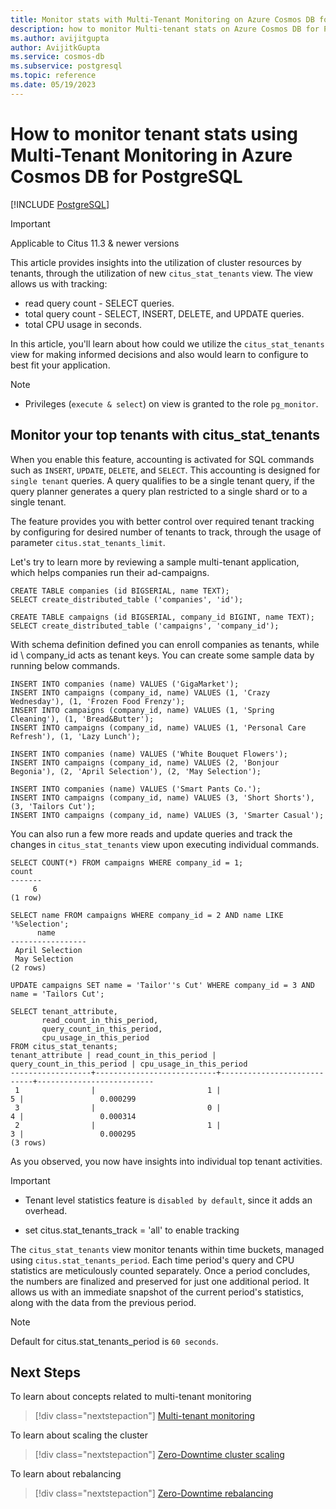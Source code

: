 ```yaml
---
title: Monitor stats with Multi-Tenant Monitoring on Azure Cosmos DB for PostgreSQL
description: how to monitor Multi-tenant stats on Azure Cosmos DB for PostgreSQL
ms.author: avijitgupta
author: AvijitkGupta
ms.service: cosmos-db
ms.subservice: postgresql
ms.topic: reference
ms.date: 05/19/2023
---
```


# How to monitor tenant stats using Multi-Tenant Monitoring in Azure Cosmos DB for PostgreSQL

[!INCLUDE [PostgreSQL](../includes/appliesto-postgresql.md)]

> [!IMPORTANT]
> Applicable to Citus 11.3 & newer versions

This article provides insights into the utilization of cluster resources by tenants, through the utilization of new `citus_stat_tenants` view. The view allows us with tracking:

* read query count - SELECT queries.
* total query count - SELECT, INSERT, DELETE, and UPDATE queries.
* total CPU usage in seconds.

In this article, you'll learn about how could we utilize the `citus_stat_tenants` view for making informed decisions and also would learn to configure to best fit your application.

> [!Note]
> * Privileges (`execute & select`) on view is granted to the role `pg_monitor`.

## Monitor your top tenants with citus_stat_tenants

When you enable this feature, accounting is activated for SQL commands such as `INSERT`, `UPDATE`, `DELETE`, and `SELECT`. This accounting is designed for `single tenant` queries. A query qualifies to be a single tenant query, if the query planner generates a query plan restricted to a single shard or to a single tenant.

The feature provides you with better control over required tenant tracking by configuring for desired number of tenants to track, through the usage of parameter `citus.stat_tenants_limit`.

Let's try to learn more by reviewing a sample multi-tenant application, which helps companies run their ad-campaigns.

```postgresql
CREATE TABLE companies (id BIGSERIAL, name TEXT);
SELECT create_distributed_table ('companies', 'id');

CREATE TABLE campaigns (id BIGSERIAL, company_id BIGINT, name TEXT);
SELECT create_distributed_table ('campaigns', 'company_id');
```

With schema definition defined you can enroll companies as tenants, while id \ company_id acts as tenant keys. You can create some sample data by running below commands.

```postgresql
INSERT INTO companies (name) VALUES ('GigaMarket');
INSERT INTO campaigns (company_id, name) VALUES (1, 'Crazy Wednesday'), (1, 'Frozen Food Frenzy');
INSERT INTO campaigns (company_id, name) VALUES (1, 'Spring Cleaning'), (1, 'Bread&Butter');
INSERT INTO campaigns (company_id, name) VALUES (1, 'Personal Care Refresh'), (1, 'Lazy Lunch');

INSERT INTO companies (name) VALUES ('White Bouquet Flowers');
INSERT INTO campaigns (company_id, name) VALUES (2, 'Bonjour Begonia'), (2, 'April Selection'), (2, 'May Selection');

INSERT INTO companies (name) VALUES ('Smart Pants Co.');
INSERT INTO campaigns (company_id, name) VALUES (3, 'Short Shorts'), (3, 'Tailors Cut');
INSERT INTO campaigns (company_id, name) VALUES (3, 'Smarter Casual');
```

You can also run a few more reads and update queries and track the changes in `citus_stat_tenants` view upon executing individual commands.

```postgresql
SELECT COUNT(*) FROM campaigns WHERE company_id = 1;
count
-------
     6
(1 row)

SELECT name FROM campaigns WHERE company_id = 2 AND name LIKE '%Selection';
      name
-----------------
 April Selection
 May Selection
(2 rows)

UPDATE campaigns SET name = 'Tailor''s Cut' WHERE company_id = 3 AND name = 'Tailors Cut';
```

```postgresql
SELECT tenant_attribute,
       read_count_in_this_period,
       query_count_in_this_period,
       cpu_usage_in_this_period
FROM citus_stat_tenants;
tenant_attribute | read_count_in_this_period | query_count_in_this_period | cpu_usage_in_this_period
------------------+---------------------------+----------------------------+--------------------------
 1                |                         1 |                          5 |                 0.000299
 3                |                         0 |                          4 |                 0.000314
 2                |                         1 |                          3 |                 0.000295
(3 rows)
```
As you observed, you now have insights into individual top tenant activities.

> [!Important]
> * Tenant level statistics feature is `disabled by default`, since it adds an overhead.
>
> * set citus.stat_tenants_track = 'all' to enable tracking

The `citus_stat_tenants` view monitor tenants within time buckets, managed using `citus.stat_tenants_period`. Each time period's query and CPU statistics are meticulously counted separately. Once a period concludes, the numbers are finalized and preserved for just one additional period. It allows us with an immediate snapshot of the current period's statistics, along with the data from the previous period.

> [!Note]
> Default for citus.stat_tenants_period is `60 seconds`.

## Next Steps
To learn about concepts related to multi-tenant monitoring
> [!div class="nextstepaction"]
> [Multi-tenant monitoring](concepts-multi-tenant-monitoring.md)

To learn about scaling the cluster
> [!div class="nextstepaction"]
> [Zero-Downtime cluster scaling](howto-scale-grow.md)

To learn about rebalancing
> [!div class="nextstepaction"]
> [Zero-Downtime rebalancing](howto-scale-rebalance.md)